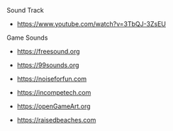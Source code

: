 Sound Track

- https://www.youtube.com/watch?v=3TbQJ-3ZsEU

Game Sounds

- https://freesound.org

- https://99sounds.org

- https://noiseforfun.com

- https://incompetech.com

- https://openGameArt.org

- https://raisedbeaches.com
